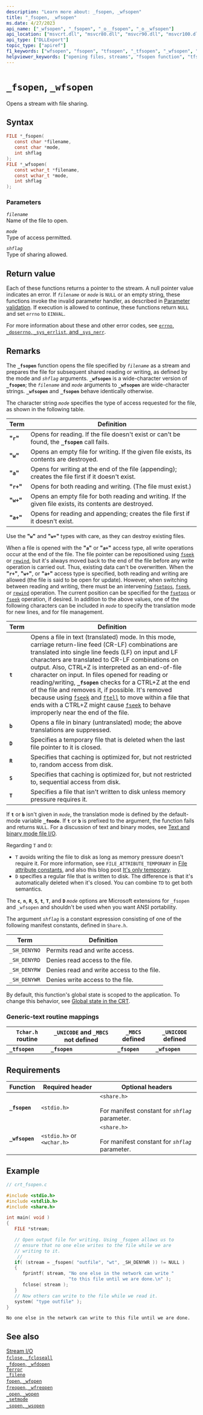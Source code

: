 ```yaml
---
description: "Learn more about: _fsopen, _wfsopen"
title: "_fsopen, _wfsopen"
ms.date: 4/27/2023
api_name: ["_wfsopen", "_fsopen", "_o__fsopen", "_o__wfsopen"]
api_location: ["msvcrt.dll", "msvcr80.dll", "msvcr90.dll", "msvcr100.dll", "msvcr100_clr0400.dll", "msvcr110.dll", "msvcr110_clr0400.dll", "msvcr120.dll", "msvcr120_clr0400.dll", "ucrtbase.dll", "api-ms-win-crt-stdio-l1-1-0.dll"]
api_type: ["DLLExport"]
topic_type: ["apiref"]
f1_keywords: ["wfsopen", "fsopen", "tfsopen", "_tfsopen", "_wfsopen", "_fsopen"]
helpviewer_keywords: ["opening files, streams", "fsopen function", "tfsopen function", "wfsopen function", "_fsopen function", "files [C++], opening", "_tfsopen function", "_wfsopen function", "file sharing [C++]"]
---
```

# `_fsopen`, `_wfsopen`

Opens a stream with file sharing.

## Syntax

```C
FILE *_fsopen(
   const char *filename,
   const char *mode,
   int shflag
);
FILE *_wfsopen(
   const wchar_t *filename,
   const wchar_t *mode,
   int shflag
);
```

### Parameters

*`filename`*\
Name of the file to open.

*`mode`*\
Type of access permitted.

*`shflag`*\
Type of sharing allowed.

## Return value

Each of these functions returns a pointer to the stream. A null pointer value indicates an error. If *`filename`* or *`mode`* is `NULL` or an empty string, these functions invoke the invalid parameter handler, as described in [Parameter validation](../parameter-validation.md). If execution is allowed to continue, these functions return `NULL` and set `errno` to `EINVAL`.

For more information about these and other error codes, see [`errno`, `_doserrno`, `_sys_errlist`, and `_sys_nerr`](../errno-doserrno-sys-errlist-and-sys-nerr.md).

## Remarks

The **`_fsopen`** function opens the file specified by *`filename`* as a stream and prepares the file for subsequent shared reading or writing, as defined by the mode and *`shflag`* arguments. **`_wfsopen`** is a wide-character version of **`_fsopen`**; the *`filename`* and *`mode`* arguments to **`_wfsopen`** are wide-character strings. **`_wfsopen`** and **`_fsopen`** behave identically otherwise.

The character string *`mode`* specifies the type of access requested for the file, as shown in the following table.

| Term | Definition |
|---|---|
| **"`r`"** | Opens for reading. If the file doesn't exist or can't be found, the **`_fsopen`** call fails. |
| **"`w`"** | Opens an empty file for writing. If the given file exists, its contents are destroyed. |
| **"`a`"** | Opens for writing at the end of the file (appending); creates the file first if it doesn't exist. |
| **"`r+`"** | Opens for both reading and writing. (The file must exist.) |
| **"`w+`"** | Opens an empty file for both reading and writing. If the given file exists, its contents are destroyed. |
| **"`a+`"** | Opens for reading and appending; creates the file first if it doesn't exist. |

Use the **"`w`"** and **"`w+`"** types with care, as they can destroy existing files.

When a file is opened with the **"`a`"** or **"`a+`"** access type, all write operations occur at the end of the file. The file pointer can be repositioned using [`fseek`](fseek-fseeki64.md) or [`rewind`](rewind.md), but it's always moved back to the end of the file before any write operation is carried out. Thus, existing data can't be overwritten. When the **"`r+`"**, **"`w+`"**, or **"`a+`"** access type is specified, both reading and writing are allowed (the file is said to be open for update). However, when switching between reading and writing, there must be an intervening [`fsetpos`](fsetpos.md), [`fseek`](fseek-fseeki64.md), or [`rewind`](rewind.md) operation. The current position can be specified for the [`fsetpos`](fsetpos.md) or [`fseek`](fseek-fseeki64.md) operation, if desired. In addition to the above values, one of the following characters can be included in *`mode`* to specify the translation mode for new lines, and for file management.

| Term | Definition |
|---|---|
| **`t`** | Opens a file in text (translated) mode. In this mode, carriage return-line feed (CR-LF) combinations are translated into single line feeds (LF) on input and LF characters are translated to CR-LF combinations on output. Also, CTRL+Z is interpreted as an end-of-file character on input. In files opened for reading or reading/writing, **`_fsopen`** checks for a CTRL+Z at the end of the file and removes it, if possible. It's removed because using [`fseek`](fseek-fseeki64.md) and [`ftell`](ftell-ftelli64.md) to move within a file that ends with a CTRL+Z might cause [`fseek`](fseek-fseeki64.md) to behave improperly near the end of the file. |
| **`b`** | Opens a file in binary (untranslated) mode; the above translations are suppressed. |
| **`D`** | Specifies a temporary file that is deleted when the last file pointer to it is closed. |
| **`R`** | Specifies that caching is optimized for, but not restricted to, random access from disk. |
| **`S`** | Specifies that caching is optimized for, but not restricted to, sequential access from disk. |
| **`T`** | Specifies a file that isn't written to disk unless memory pressure requires it. |

If **`t`** or **`b`** isn't given in *`mode`*, the translation mode is defined by the default-mode variable **`_fmode`**. If **`t`** or **`b`** is prefixed to the argument, the function fails and returns `NULL`. For a discussion of text and binary modes, see [Text and binary mode file I/O](../text-and-binary-mode-file-i-o.md).

Regarding `T` and `D`:
- `T` avoids writing the file to disk as long as memory pressure doesn't require it. For more information, see `FILE_ATTRIBUTE_TEMPORARY` in [File attribute constants](/windows/win32/fileio/file-attribute-constants), and also this blog post [It's only temporary](https://learn.microsoft.com/archive/blogs/larryosterman/its-only-temporary).
- `D` specifies a regular file that is written to disk. The difference is that it's automatically deleted when it's closed.
You can combine `TD` to get both semantics.

The **`c`**, **`n`**, **`R`**, **`S`**, **`t`**, **`T`**, and **`D`** *`mode`* options are Microsoft extensions for `_fsopen` and `_wfsopen` and shouldn't be used when you want ANSI portability.

The argument *`shflag`* is a constant expression consisting of one of the following manifest constants, defined in `Share.h`.

| Term | Definition |
|---|---|
| `_SH_DENYNO` | Permits read and write access. |
| `_SH_DENYRD` | Denies read access to the file. |
| `_SH_DENYRW` | Denies read and write access to the file. |
| `_SH_DENYWR` | Denies write access to the file. |

By default, this function's global state is scoped to the application. To change this behavior, see [Global state in the CRT](../global-state.md).

### Generic-text routine mappings

| `Tchar.h` routine | `_UNICODE` and `_MBCS` not defined | `_MBCS` defined | `_UNICODE` defined |
|---|---|---|---|
| **`_tfsopen`** | **`_fsopen`** | **`_fsopen`** | **`_wfsopen`** |

## Requirements

| Function | Required header | Optional headers |
|---|---|---|
| **`_fsopen`** | `<stdio.h>` | `<share.h>`<br /><br /> For manifest constant for *`shflag`* parameter. |
| **`_wfsopen`** | `<stdio.h>` or `<wchar.h>` | `<share.h>`<br /><br /> For manifest constant for *`shflag`* parameter. |

## Example

```C
// crt_fsopen.c

#include <stdio.h>
#include <stdlib.h>
#include <share.h>

int main( void )
{
   FILE *stream;

   // Open output file for writing. Using _fsopen allows us to
   // ensure that no one else writes to the file while we are
   // writing to it.
    //
   if( (stream = _fsopen( "outfile", "wt", _SH_DENYWR )) != NULL )
   {
      fprintf( stream, "No one else in the network can write "
                       "to this file until we are done.\n" );
      fclose( stream );
   }
   // Now others can write to the file while we read it.
   system( "type outfile" );
}
```

```Output
No one else in the network can write to this file until we are done.
```

## See also

[Stream I/O](../stream-i-o.md)\
[`fclose`, `_fcloseall`](fclose-fcloseall.md)\
[`_fdopen`, `_wfdopen`](fdopen-wfdopen.md)\
[`ferror`](ferror.md)\
[`_fileno`](fileno.md)\
[`fopen`, `_wfopen`](fopen-wfopen.md)\
[`freopen`, `_wfreopen`](freopen-wfreopen.md)\
[`_open`, `_wopen`](open-wopen.md)\
[`_setmode`](setmode.md)\
[`_sopen`, `_wsopen`](sopen-wsopen.md)
